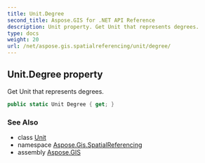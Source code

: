 ```yaml
---
title: Unit.Degree
second_title: Aspose.GIS for .NET API Reference
description: Unit property. Get Unit that represents degrees.
type: docs
weight: 20
url: /net/aspose.gis.spatialreferencing/unit/degree/
---
```

## Unit.Degree property

Get Unit that represents degrees.

```csharp
public static Unit Degree { get; }
```

### See Also

* class [Unit](../)
* namespace [Aspose.Gis.SpatialReferencing](../../unit/)
* assembly [Aspose.GIS](../../../)


